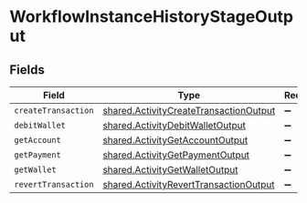 # WorkflowInstanceHistoryStageOutput


## Fields

| Field                                                                                                   | Type                                                                                                    | Required                                                                                                | Description                                                                                             |
| ------------------------------------------------------------------------------------------------------- | ------------------------------------------------------------------------------------------------------- | ------------------------------------------------------------------------------------------------------- | ------------------------------------------------------------------------------------------------------- |
| `createTransaction`                                                                                     | [shared.ActivityCreateTransactionOutput](../../../sdk/models/shared/activitycreatetransactionoutput.md) | :heavy_minus_sign:                                                                                      | N/A                                                                                                     |
| `debitWallet`                                                                                           | [shared.ActivityDebitWalletOutput](../../../sdk/models/shared/activitydebitwalletoutput.md)             | :heavy_minus_sign:                                                                                      | N/A                                                                                                     |
| `getAccount`                                                                                            | [shared.ActivityGetAccountOutput](../../../sdk/models/shared/activitygetaccountoutput.md)               | :heavy_minus_sign:                                                                                      | N/A                                                                                                     |
| `getPayment`                                                                                            | [shared.ActivityGetPaymentOutput](../../../sdk/models/shared/activitygetpaymentoutput.md)               | :heavy_minus_sign:                                                                                      | N/A                                                                                                     |
| `getWallet`                                                                                             | [shared.ActivityGetWalletOutput](../../../sdk/models/shared/activitygetwalletoutput.md)                 | :heavy_minus_sign:                                                                                      | N/A                                                                                                     |
| `revertTransaction`                                                                                     | [shared.ActivityRevertTransactionOutput](../../../sdk/models/shared/activityreverttransactionoutput.md) | :heavy_minus_sign:                                                                                      | N/A                                                                                                     |